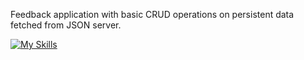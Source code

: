 Feedback application with basic CRUD operations on persistent data fetched from JSON server.

[![My Skills](https://skillicons.dev/icons?i=react,html,css,javascript)](https://skillicons.dev)
